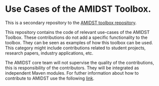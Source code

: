 # Use Cases of the AMIDST Toolbox.

This is a secondary repository to the [AMIDST toolbox repository](https://github.com/amidst/toolbox). 

This repository contains the code of relevant use-cases of the AMIDST Toolbox. These contributions do not add a specific functionality to the toolbox. They can be seen as examples of how this toolbox can be used. This category might include contributions related to student projects, research papers, industry applications, etc. 

The AMIDST core team will not supervise the quality of the contributions, this is responsibility of the contributors. They will be integrated as independent Maven modules. For futher information about how to contribute to AMIDST use the following [link](http://amidst.github.io/toolbox/ContributingToAMIDST.html).
